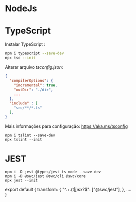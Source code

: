 
# NodeJs



# TypeScript

Instalar TypeScript : 

``` bash
npm i typescript --save-dev
npx tsc --init
```


Alterar arquivo *tsconfig.json*:

``` json
{
  "compilerOptions": {
    "incremental": true,
    "outDir": "./dir",
    ...   
  },
  "include" : [
    "src/**/*.ts"
  ],  
}
```

Mais informações para configuração: https://aka.ms/tsconfig

```
npm i tslint --save-dev
npx tslint --init
```

# JEST

```
npm i -D jest @types/jest ts-node --save-dev
npm i -D @swc/jest @swc/cli @swc/core
npx jest --init
```

export default {
  transform: {
    "^.+\.(t|j)sx?$": ["@swc/jest"],
  },
  ....  
}
